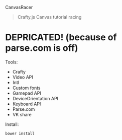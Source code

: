 CanvasRacer
> Crafty.js Canvas tutorial racing

# DEPRICATED! (because of parse.com is off)

Tools:
* Crafty
* Video API
* Intl 
* Custom fonts
* Gamepad API
* DeviceOrientation API
* Keyboard API
* Parse.com
* VK share

Install:
```
bower install
```
